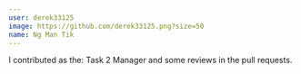 ```yaml
---
user: derek33125
image: https://github.com/derek33125.png?size=50
name: Ng Man Tik
---
```

I contributed as the: Task 2 Manager and some reviews in the pull requests.
<!-- 
Note: Please put down your own information, and register your real contribution. Check the md syntax and DO NOT set up a table...
-->
